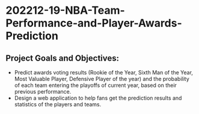 # 202212-19-NBA-Team-Performance-and-Player-Awards-Prediction

## Project Goals and Objectives:
- Predict awards voting results (Rookie of the Year, Sixth Man of the Year, Most Valuable Player, Defensive Player of the year) and the probability of each team entering the playoffs of current year, based on their previous performance.
- Design a web application to help fans get the prediction results and statistics of the players and teams.


